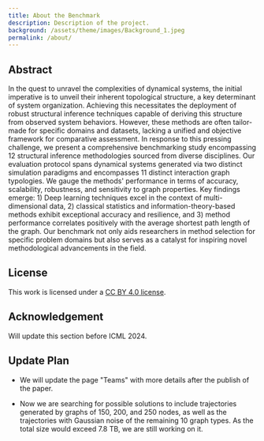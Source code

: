 ```yaml
---
title: About the Benchmark
description: Description of the project.
background: /assets/theme/images/Background_1.jpeg
permalink: /about/
---
```


## Abstract

In the quest to unravel the complexities of dynamical systems, the initial imperative is to unveil their inherent topological structure, a key determinant of system organization. Achieving this necessitates the deployment of robust structural inference techniques capable of deriving this structure from observed system behaviors. However, these methods are often tailor-made for specific domains and datasets, lacking a unified and objective framework for comparative assessment. In response to this pressing challenge, we present a comprehensive benchmarking study encompassing 12 structural inference methodologies sourced from diverse disciplines. Our evaluation protocol spans dynamical systems generated via two distinct simulation paradigms and encompasses 11 distinct interaction graph typologies. We gauge the methods' performance in terms of accuracy, scalability, robustness, and sensitivity to graph properties. Key findings emerge: 1) Deep learning techniques excel in the context of multi-dimensional data, 2) classical statistics and information-theory-based methods exhibit exceptional accuracy and resilience, and 3) method performance correlates positively with the average shortest path length of the graph. Our benchmark not only aids researchers in method selection for specific problem domains but also serves as a catalyst for inspiring novel methodological advancements in the field.

## License

This work is licensed under a [CC BY 4.0 license](https://creativecommons.org/licenses/by/4.0/).

## Acknowledgement

Will update this section before ICML 2024.

## Update Plan

- We will update the page "Teams" with more details after the publish of the paper.

- Now we are searching for possible solutions to include trajectories generated by graphs of 150, 200, and 250 nodes, as well as the trajectories with Gaussian noise of the remaining 10 graph types. As the total size would exceed 7.8 TB, we are still working on it.



